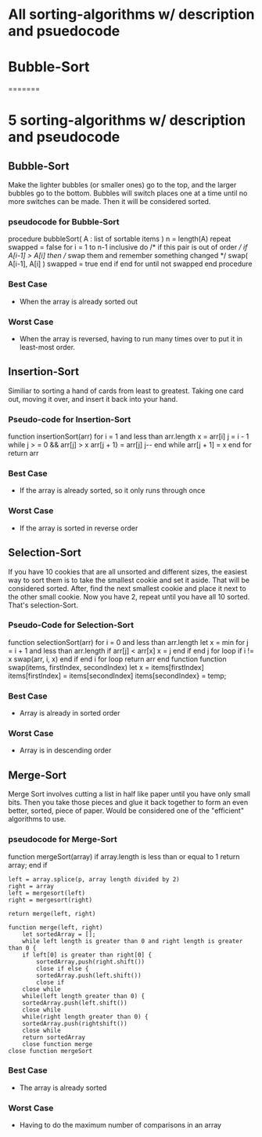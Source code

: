 # All sorting-algorithms w/ description and psuedocode

# Bubble-Sort

=======
# 5 sorting-algorithms w/ description and pseudocode


## Bubble-Sort

Make the lighter bubbles (or smaller ones) go to the top, and the larger bubbles go to the bottom.  Bubbles will switch places one at a time until no more switches can be made.  Then it will be considered sorted.

### pseudocode for Bubble-Sort

procedure bubbleSort( A : list of sortable items )
   n = length(A)
   repeat
     swapped = false
     for i = 1 to n-1 inclusive do
       /* if this pair is out of order */
       if A[i-1] > A[i] then
        /* swap them and remember something changed */
         swap( A[i-1], A[i] )
         swapped = true
       end if
     end for
   until not swapped
end procedure

### Best Case
- When the array is already sorted out

### Worst Case
- When the array is reversed, having to run many times over to put it in least-most order.


## Insertion-Sort

Similiar to sorting a hand of cards from least to greatest.  Taking one card out, moving it over, and insert it back into your hand.

### Pseudo-code for Insertion-Sort

function insertionSort(arr)
    for i = 1 and less than arr.length
        x = arr[i]
        j = i - 1
        while j > = 0 && arr[j] > x
        arr[j + 1} = arr[j]
        j--
        end while
        arr[j + 1] = x
        end for
        return arr

### Best Case
- If the array is already sorted, so it only runs through once

### Worst Case
- If the array is sorted in reverse order

## Selection-Sort

If you have 10 cookies that are all unsorted and different sizes, the easiest way to sort them is to take the smallest cookie and set it aside.  That will be considered sorted.  After, find the next smallest cookie and place it next to the other small cookie.  Now you have 2, repeat until you have all 10 sorted.  That's selection-Sort.

### Pseudo-Code for Selection-Sort

function selectionSort(arr)
    for i = 0 and less than arr.length
    let x = min
    for j = i + 1 and less than arr.length
    if arr[j] < arr[x]
    x = j
    end if
    end j for loop
    if i != x
    swap(arr, i, x)
    end if
    end i for loop
    return arr
    end function
    function swap(items, firstIndex, secondIndex)
    let x = items[firstIndex]
    items[firstIndex] = items[secondIndex]
    items[secondIndex} = temp;

### Best Case
- Array is already in sorted order

### Worst Case
- Array is in descending order

## Merge-Sort

Merge Sort involves cutting a list in half like paper until you have only small bits.  Then you take those pieces and glue it back together to form an even better, sorted, piece of paper.  Would be considered one of the "efficient" algorithms to use.

### pseudocode for Merge-Sort

function mergeSort(array)
    if array.length is less than or equal to 1
    return array;
    end if

    left = array.splice(p, array length divided by 2)
    right = array
    left = mergesort(left)
    right = mergesort(right)

    return merge(left, right)

    function merge(left, right)
        let sortedArray = [];
        while left length is greater than 0 and right length is greater than 0 {
        if left[0] is greater than right[0] {
            sortedArray,push(right.shift())
            close if else {
            sortedArray.push(left.shift())
            close if
        close while
        while(left length greater than 0) {
        sortedArray.push(left.shift())
        close while
        while(right length greater than 0) {
        sortedArray.push(rightshift())
        close while
        return sortedArray
        close function merge
    close function mergeSort

### Best Case
- The array is already sorted

### Worst Case
- Having to do the maximum number of comparisons in an array

